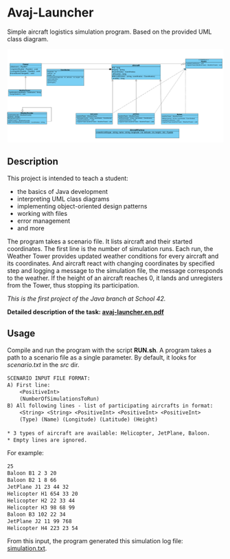 # Avaj-Launcher

Simple aircraft logistics simulation program. Based on the provided UML class diagram.

![](avaj_uml.jpg)

## Description

This project is intended to teach a student: 
- the basics of Java development
- interpreting UML class diagrams
- implementing object-oriented design patterns
- working with files
- error management
- and more

The program takes a scenario file. It lists aircraft and their started coordinates. The first line is the number of simulation runs. Each run, the Weather Tower provides updated weather conditions for every aircraft and its coordinates. And aircraft react with changing coordinates by specified step and logging a message to the simulation file, the message corresponds to the weather. If the height of an aircraft reaches 0, it lands and unregisters from the Tower, thus stopping its participation.

*This is the first project of the Java branch at School 42.*

**Detailed description of the task: [avaj-launcher.en.pdf](https://github.com/dstepanets/Avaj-Launcher/blob/master/doc/avaj-launcher.en.pdf)**

## Usage

Compile and run the program with the script **RUN.sh**. A program takes a path to a scenario file as a single parameter. By default, it looks for *scenario.txt* in the *src* dir. 

```
SCENARIO INPUT FILE FORMAT:
A) First line:
    <PositiveInt>
    (NumberOfSimulationsToRun)
B) All following lines - list of participating aircrafts in format:
    <String> <String> <PositiveInt> <PositiveInt> <PositiveInt>
    (Type) (Name) (Longitude) (Latitude) (Height)
  
* 3 types of aircraft are available: Helicopter, JetPlane, Baloon.
* Empty lines are ignored.
  ```

For example:

```
25
Baloon B1 2 3 20
Baloon B2 1 8 66
JetPlane J1 23 44 32
Helicopter H1 654 33 20
Helicopter H2 22 33 44
Helicopter H3 98 68 99
Baloon B3 102 22 34
JetPlane J2 11 99 768
Helicopter H4 223 23 54
```

From this input, the program generated this simulation log file: [simulation.txt](https://github.com/dstepanets/Avaj-Launcher/blob/master/src/simulation.txt).

